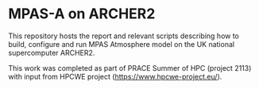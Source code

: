 # MPAS-A on ARCHER2

This repository hosts the report and relevant scripts
describing how to build, configure and run MPAS Atmosphere model
on the UK national supercomputer ARCHER2.

This work was completed as part of PRACE Summer of HPC (project 2113)
with input from HPCWE project (https://www.hpcwe-project.eu/).
